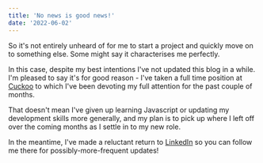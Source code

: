 ```yaml
---
title: 'No news is good news!'
date: '2022-06-02'
---
```


So it's not entirely unheard of for me to start a project and quickly move on to something else. Some might say it characterises me perfectly.

In this case, despite my best intentions I've not updated this blog in a while. I'm pleased to say it's for good reason - I've taken a full time position at [Cuckoo](https://cuckoo.co) to which I've been devoting my full attention for the past couple of months.

That doesn't mean I've given up learning Javascript or updating my development skills more generally, and my plan is to pick up where I left off over the coming months as I settle in to my new role.

In the meantime, I've made a reluctant return to [LinkedIn](https://www.linkedin.com/in/mike-keefe/) so you can follow me there for possibly-more-frequent updates!